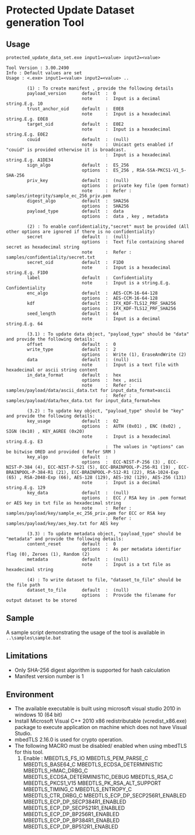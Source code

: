 # Protected Update Dataset generation Tool

## Usage

`protected_update_data_set.exe input1=<value> input2=<value>`
	
```
Tool Version : 3.00.2490
Info : Default values are set
Usage : <.exe> input1=<value> input2=<value> ..

        (1) : To create manifest , provide the following details
        payload_version      default  :  0
                             note     :  Input is a decimal string.E.g. 10
        trust_anchor_oid     default  :  E0E8
                             note     :  Input is a hexadecimal string.E.g. E0E8
        target_oid           default  :  E0E2
                             note     :  Input is a hexadecimal string.E.g. E0E2
        couid                default  :  (null)
                             note     :  Unicast gets enabled if "couid" is provided otherwise it is broadcast.
                                      :  Input is a hexadecimal string.E.g. A1DE34
        sign_algo            default  :  ES_256
                             options  :  ES_256 , RSA-SSA-PKCS1-V1_5-SHA-256
        priv_key             default  :  (null)
                             options  :  private key file (pem format)
                             note     :  Refer : samples/integrity/sample_ec_256_priv.pem
        digest_algo          default  :  SHA256
                             options  :  SHA256
        payload_type         default  :  data
                             options  :  data , key , metadata

        (2) : To enable confidentiality,"secret" must be provided (All other options are ignored if there is no confidentiality)
        secret               default  :  (null)
                             options  :  Text file containing shared secret as hexadecimal string
                             note     :  Refer : samples/confidentiality/secret.txt
        secret_oid           default  :  F1D0
                             note     :  Input is a hexadecimal string.E.g. F1D0
        label                default  :  Confidentiality
                             note     :  Input is a string.E.g. Confidentiality
        enc_algo             default  :  AES-CCM-16-64-128
                             options  :  AES-CCM-16-64-128
        kdf                  default  :  IFX_KDF-TLS12_PRF_SHA256
                             options  :  IFX_KDF-TLS12_PRF_SHA256
        seed_length          default  :  64
                             note     :  Input is a decimal string.E.g. 64

        (3.1) : To update data object, "payload_type" should be "data" and provide the following details:
        offset               default  :  0
        write_type           default  :  2
                             options  :  Write (1), EraseAndWrite (2)
        data                 default  :  (null)
                             note     :  Input is a text file with hexadecimal or ascii string content
        in_data_format       default  :  hex
                             options  :  hex , ascii
                             note     :  Refer : samples/payload/data/ascii_data.txt for input_data_format=ascii
                                      :  Refer : samples/payload/data/hex_data.txt for input_data_format=hex

        (3.2) : To update key object, "payload_type" should be "key" and provide the following details:
        key_usage            default  :  02
                             options  :  AUTH (0x01) , ENC (0x02) , SIGN (0x10) , KEY_AGREE (0x20)
                             note     :  Input is a hexadecimal string.E.g. E3
                                      :  The values in "options" can be bitwise ORED and provided ( Refer SRM )
        key_algo             default  :
                             options  :  ECC-NIST-P-256 (3) , ECC-NIST-P-384 (4), ECC-NIST-P-521 (5), ECC-BRAINPOOL-P-256-R1 (19) , ECC-BRAINPOOL-P-384-R1 (21), ECC-BRAINPOOL-P-512-R1 (22), RSA-1024-Exp (65) , RSA-2048-Exp (66), AES-128 (129), AES-192 (129), AES-256 (131)
                             note     :  Input is a decimal string.E.g. 129
        key_data             default  :  (null)
                             options  :  ECC / RSA key in .pem format or AES key in txt file as hexadecimal string
                             note     :  Refer : samples/payload/key/sample_ec_256_priv.pem for ECC or RSA key
                                      :  Refer : samples/payload/key/aes_key.txt for AES key

        (3.3) : To update metadata object, "payload_type" should be "metadata" and provide the following details:
        content_reset        default  :  0
                             options  :  As per metadata identifier flag (0), Zeroes (1), Random (2)
        metadata             default  :  (null)
                             note     :  Input is a txt file as hexadecimal string

        (4) : To write dataset to file, "dataset_to_file" should be the file path
        dataset_to_file      default  :  (null)
                             options  :  Provide the filename for output dataset to be stored
```
        
## Sample

A sample script demonstrating the usage of the tool is available in `..\samples\sample.bat`
	
## Limitations

* Only SHA-256 digest algorithm is supported for hash calculation
* Manifest version number is 1	
    	
## Environment

* The available executable is built using microsoft visual studio 2010 in windows 10 (64 bit)
* Install Microsoft Visual C++ 2010 x86 redistributable (vcredist_x86.exe) package to execute application on machine which does not have Visual Studio.
* mbedTLS 2.16.0 is used for crypto operation.
* The following MACRO must be disabled/ enabled when using mbedTLS for this tool.
    1. Enable :
        MBEDTLS_FS_IO
        MBEDTLS_PEM_PARSE_C
        MBEDTLS_BASE64_C
        MBEDTLS_ECDSA_DETERMINISTIC
        MBEDTLS_HMAC_DRBG_C
        MBEDTLS_ECDSA_DETERMINISTIC_DEBUG
        MBEDTLS_RSA_C
        MBEDTLS_PKCS1_V15
        MBEDTLS_PK_RSA_ALT_SUPPORT
        MBEDTLS_TIMING_C
        MBEDTLS_ENTROPY_C
        MBEDTLS_CTR_DRBG_C
        MBEDTLS_ECP_DP_SECP256R1_ENABLED
        MBEDTLS_ECP_DP_SECP384R1_ENABLED
        MBEDTLS_ECP_DP_SECP521R1_ENABLED
        MBEDTLS_ECP_DP_BP256R1_ENABLED
        MBEDTLS_ECP_DP_BP384R1_ENABLED
        MBEDTLS_ECP_DP_BP512R1_ENABLED